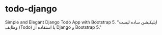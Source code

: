 # todo-django
Simple and Elegant Django Todo App with Bootstrap 5. "اپلیکیشن ساده لیست وظایف (Todo) با استفاده از Django و Bootstrap 5."
